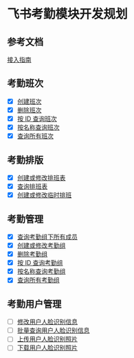 # 飞书考勤模块开发规划

## 参考文档

[接入指南](https://open.feishu.cn/document/server-docs/attendance-v1/attendance-development-guidelines)

## 考勤班次

- [x] [创建班次](https://open.feishu.cn/document/server-docs/attendance-v1/shift/create)
- [x] [删除班次](https://open.feishu.cn/document/server-docs/attendance-v1/shift/delete)
- [x] [按 ID 查询班次](https://open.feishu.cn/document/server-docs/attendance-v1/shift/get)
- [x] [按名称查询班次](https://open.feishu.cn/document/server-docs/attendance-v1/shift/query)
- [x] [查询所有班次](https://open.feishu.cn/document/server-docs/attendance-v1/shift/list)

## 考勤排版

- [x] [创建或修改排班表](https://open.feishu.cn/document/server-docs/attendance-v1/user_daily_shift/batch_create)
- [x] [查询排班表](https://open.feishu.cn/document/server-docs/attendance-v1/user_daily_shift/query)
- [x] [创建或修改临时排班](https://open.feishu.cn/document/attendance-v1/user_daily_shift/batch_create_temp)

## 考勤管理

- [x] [查询考勤组下所有成员](https://open.feishu.cn/document/attendance-v1/group/list_user)
- [x] [创建或修改考勤组](https://open.feishu.cn/document/server-docs/attendance-v1/group/create)
- [x] [删除考勤组](https://open.feishu.cn/open-apis/attendance/v1/groups/:group_id)
- [x] [按 ID 查询考勤组](https://open.feishu.cn/document/server-docs/attendance-v1/group/get)
- [x] [按名称查询考勤组](https://open.feishu.cn/document/server-docs/attendance-v1/group/search)
- [x] [查询所有考勤组](https://open.feishu.cn/document/server-docs/attendance-v1/group/list)

## 考勤用户管理

- [ ] [修改用户人脸识别信息](https://open.feishu.cn/document/server-docs/attendance-v1/user_setting/modify)
- [ ] [批量查询用户人脸识别信息](https://open.feishu.cn/document/server-docs/attendance-v1/user_setting/query)
- [ ] [上传用户人脸识别照片](https://open.feishu.cn/document/server-docs/attendance-v1/user_setting/upload)
- [ ] [下载用户人脸识别照片](https://open.feishu.cn/document/server-docs/attendance-v1/user_setting/download)